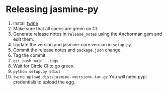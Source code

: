 # Releasing jasmine-py

1.  Install [twine](https://github.com/pypa/twine)
2. Make sure that all specs are green on CI.
3. Generate release notes in `release_notes` using the Anchorman gem and edit
them.
4. Update the version and jasmine-core version in `setup.py`.
5. Commit the release notes and `package.json` change.
6. Tag the commit.
7. `git push main --tags`
8. Wait for Circle CI to go green.
9. `python setup.py sdist`
10. `twine upload dist/jasmine-<version>.tar.gz` You will need pypi credentials to upload the egg.
